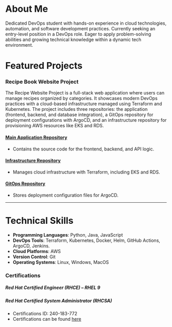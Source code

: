 # **About Me**

Dedicated DevOps student with hands-on experience in cloud technologies, automation, and software
development practices. Currently seeking an entry-level position in a DevOps role.
Eager to apply problem-solving abilities and growing technical knowledge within a dynamic tech
environment.

# **Featured Projects**

### **Recipe Book Website Project**

The Recipe Website Project is a full-stack web application where users can manage recipes organized by categories. It showcases modern DevOps practices with a cloud-based infrastructure managed using Terraform and Kubernetes. The project includes three repositories: the application (frontend, backend, and database integration), a GitOps repository for deployment configurations with ArgoCD, and an infrastructure repository for provisioning AWS resources like EKS and RDS.

#### **[Main Application Repository](https://github.com/EITANPOD/devops-killer-project)**
- Contains the source code for the frontend, backend, and API logic.

#### **[Infrastructure Repository](https://github.com/EITANPOD/devops-killer-infra-repo)**
- Manages cloud infrastructure with Terraform, including EKS and RDS.

#### **[GitOps Repository](https://github.com/EITANPOD/devops-killer-gitOps)**
- Stores deployment configuration files for ArgoCD.

---


# **Technical Skills**

- **Programming Languages**: Python, Java,  JavaScript
- **DevOps Tools**: Terraform, Kubernetes, Docker, Helm, GitHub Actions, ArgoCD, Jenkins.
- **Cloud Platforms**: AWS
- **Version Control**: Git
- **Operating Systems**: Linux, Windows, MacOS
  
### **Certifications**

##### Red Hat Certified Engineer (RHCE) – RHEL 9
##### Red Hat Certified System Administrator (RHCSA)
- Certifications ID: 240-183-772
- Certifications can be found [here](https://rhtapps.redhat.com/verify?certId=240-183-772)

